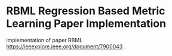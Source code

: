 # RBML Regression Based Metric Learning Paper Implementation
implementation of paper RBML https://ieeexplore.ieee.org/document/7900043
.
